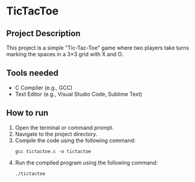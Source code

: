 # TicTacToe

## Project Description

This project is a simple "Tic-Tac-Toe" game where two players take turns marking the spaces in a 3×3 grid with X and O.

## Tools needed

- C Compiler (e.g., GCC)
- Text Editor (e.g., Visual Studio Code, Sublime Text)

## How to run

1. Open the terminal or command prompt.
2. Navigate to the project directory.
3. Compile the code using the following command:
   ```
   gcc tictactoe.c -o tictactoe
   ```
4. Run the compiled program using the following command:
   ```
   ./tictactoe
   ```
